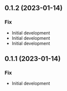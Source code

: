 ## 0.1.2 (2023-01-14)

### Fix

- Initial development
- Initial development
- Initial development

## 0.1.1 (2023-01-14)

### Fix

- Initial development
